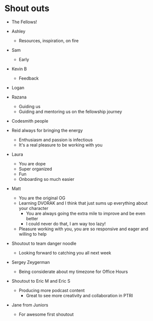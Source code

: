 # Shout outs

- The Fellows!

- Ashley
  - Resources, inspiration, on fire
- Sam
  - Early
- Kevin B
  - Feedback

- Logan
- Razana
  - Guiding us
  - Guiding and mentoring us on the fellowship journey

- Codesmith people

- Reid always for bringing the energy
  - Enthusiasm and passion is infectious
  - It's a real pleasure to be working with you

- Laura
  - You are dope
  - Super organized
  - Fun
  - Onboarding so much easier

- Matt
  - You are the original OG
  - Learning DVORAK and I think that just sums up everything about your character
    - You are always going the extra mile to improve and be even better
    - I could never do that, I am way too lazy!
  - Pleasure working with you, you are so responsive and eager and willing to help

- Shoutout to team danger noodle
  - Looking forward to catching you all next week

- Sergey Zeygerman
  - Being considerate about my timezone for Office Hours

- Shoutout to Eric M and Eric S
  - Producing more podcast content
    - Great to see more creativity and collaboration in PTRI 

- Jane from Juniors
  - For awesome first shoutout
